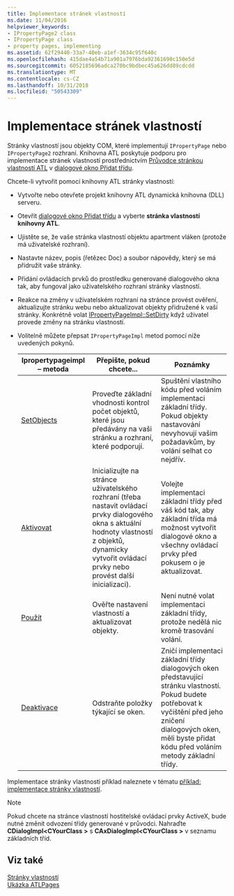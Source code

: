 ```yaml
---
title: Implementace stránek vlastností
ms.date: 11/04/2016
helpviewer_keywords:
- IPropertyPage2 class
- IPropertyPage class
- property pages, implementing
ms.assetid: 62f29440-33a7-40eb-a1ef-3634c95f640c
ms.openlocfilehash: 415dae4a54b71a901a7976bda92361690c150e5d
ms.sourcegitcommit: 6052185696adca270bc9bdbec45a626dd89cdcdd
ms.translationtype: MT
ms.contentlocale: cs-CZ
ms.lasthandoff: 10/31/2018
ms.locfileid: "50543309"
---
```

# <a name="implementing-property-pages"></a>Implementace stránek vlastností

Stránky vlastností jsou objekty COM, které implementují `IPropertyPage` nebo `IPropertyPage2` rozhraní. Knihovna ATL poskytuje podporu pro implementace stránek vlastností prostřednictvím [Průvodce stránkou vlastností ATL](../atl/reference/atl-property-page-wizard.md) v [dialogové okno Přidat třídu](../ide/add-class-dialog-box.md).

Chcete-li vytvořit pomocí knihovny ATL stránky vlastností:

- Vytvořte nebo otevřete projekt knihovny ATL dynamická knihovna (DLL) serveru.

- Otevřít [dialogové okno Přidat třídu](../ide/add-class-dialog-box.md) a vyberte **stránka vlastností knihovny ATL**.

- Ujistěte se, že vaše stránka vlastností objektu apartment vláken (protože má uživatelské rozhraní).

- Nastavte název, popis (řetězec Doc) a soubor nápovědy, který se má přidružit vaše stránky.

- Přidání ovládacích prvků do prostředku generované dialogového okna tak, aby fungoval jako uživatelského rozhraní stránky vlastností.

- Reakce na změny v uživatelském rozhraní na stránce provést ověření, aktualizujte stránku webu nebo aktualizovat objekty přidružené k vaší stránky. Konkrétně volat [IPropertyPageImpl::SetDirty](../atl/reference/ipropertypageimpl-class.md#setdirty) když uživatel provede změny na stránku vlastností.

- Volitelně můžete přepsat `IPropertyPageImpl` metod pomocí níže uvedených pokynů.

   |Ipropertypageimpl – metoda|Přepište, pokud chcete...|Poznámky|
   |------------------------------|----------------------------------|-----------|
   |[SetObjects](../atl/reference/ipropertypageimpl-class.md#setobjects)|Proveďte základní vhodnosti kontrol počet objektů, které jsou předávány na vaši stránku a rozhraní, které podporují.|Spuštění vlastního kódu před voláním implementaci základní třídy. Pokud objekty nastavování nevyhovují vašim požadavkům, by volání selhat co nejdřív.|
   |[Aktivovat](../atl/reference/ipropertypageimpl-class.md#activate)|Inicializujte na stránce uživatelského rozhraní (třeba nastavit ovládací prvky dialogového okna s aktuální hodnoty vlastností z objektů, dynamicky vytvořit ovládací prvky nebo provést další inicializaci).|Volejte implementaci základní třídy před váš kód tak, aby základní třída má možnost vytvořit dialogové okno a všechny ovládací prvky před pokusem o je aktualizovat.|
   |[Použít](../atl/reference/ipropertypageimpl-class.md#apply)|Ověřte nastavení vlastností a aktualizovat objekty.|Není nutné volat implementaci základní třídy, protože nedělá nic kromě trasování volání.|
   |[Deaktivace](../atl/reference/ipropertypageimpl-class.md#deactivate)|Odstraňte položky týkající se oken.|Zničí implementaci základní třídy dialogových oken představující stránku vlastností. Pokud budete potřebovat k vyčištění před jeho zničení dialogových oken, měli byste přidat kódu před voláním metody základní třídy.|

Implementace stránky vlastností příklad naleznete v tématu [příklad: implementace stránky vlastností](../atl/example-implementing-a-property-page.md).

> [!NOTE]
> Pokud chcete na stránce vlastností hostitelské ovládací prvky ActiveX, bude nutné změnit odvození třídy generované v průvodci. Nahraďte **CDialogImpl\<CYourClass >** s **CAxDialogImpl\<CYourClass >** v seznamu základních tříd.

## <a name="see-also"></a>Viz také

[Stránky vlastností](../atl/atl-com-property-pages.md)<br/>
[Ukázka ATLPages](../visual-cpp-samples.md)
